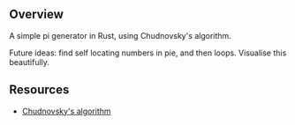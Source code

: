 ## Overview

A simple pi generator in Rust, using Chudnovsky's algorithm.

Future ideas: find self locating numbers in pie, and then loops. Visualise this beautifully.

## Resources

- [Chudnovsky's algorithm](https://en.wikipedia.org/wiki/Chudnovsky_algorithm)